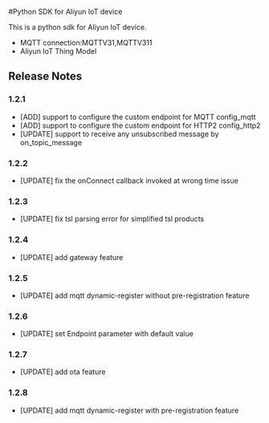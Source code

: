 #Python SDK for Aliyun IoT device

This is a python sdk for Aliyun IoT device. 
* MQTT connection:MQTTV31,MQTTV311
* Aliyun IoT Thing Model


## Release Notes
### 1.2.1
* [ADD] support to configure the custom endpoint for MQTT config_mqtt 
* [ADD] support to configure the custom endpoint for HTTP2 config_http2
* [UPDATE] support to receive any unsubscribed message by on_topic_message


### 1.2.2
* [UPDATE] fix the onConnect callback invoked at wrong time issue

### 1.2.3
* [UPDATE] fix tsl parsing error for simplified tsl products

### 1.2.4
* [UPDATE] add gateway feature

### 1.2.5
* [UPDATE] add mqtt dynamic-register without pre-registration feature

### 1.2.6
* [UPDATE] set Endpoint parameter with default value

### 1.2.7
* [UPDATE] add ota feature

### 1.2.8
* [UPDATE] add mqtt dynamic-register with pre-registration feature
